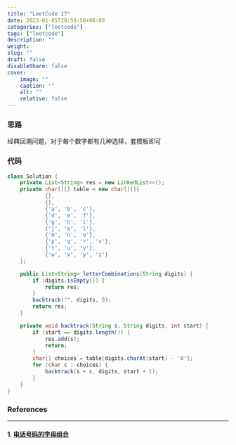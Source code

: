 ```yaml
---
title: "LeetCode 17"
date: 2023-01-05T20:59:58+08:00
categories: ["leetcode"]
tags: ["leetcode"]
description: ""
weight:
slug: ""
draft: false
disableShare: false
cover:
    image: ""
    caption: ""
    alt: ""
    relative: false
---
```


### 思路

经典回溯问题，对于每个数字都有几种选择，套模板即可

### 代码

```java
class Solution {
    private List<String> res = new LinkedList<>();
    private char[][] table = new char[][]{
            {},
            {},
            {'a', 'b', 'c'},
            {'d', 'e', 'f'},
            {'g', 'h', 'i'},
            {'j', 'k', 'l'},
            {'m', 'n', 'o'},
            {'p', 'q', 'r', 's'},
            {'t', 'u', 'v'},
            {'w', 'x', 'y', 'z'}
    };

    public List<String> letterCombinations(String digits) {
        if (digits.isEmpty()) {
            return res;
        }
        backtrack("", digits, 0);
        return res;
    }

    private void backtrack(String s, String digits, int start) {
        if (start == digits.length()) {
            res.add(s);
            return;
        }
        char[] choices = table[digits.charAt(start) - '0'];
        for (char c : choices) {
            backtrack(s + c, digits, start + 1);
        }
    }
}
```

### References

---

#### 1. [电话号码的字母组合](https://leetcode.cn/problems/letter-combinations-of-a-phone-number/)

